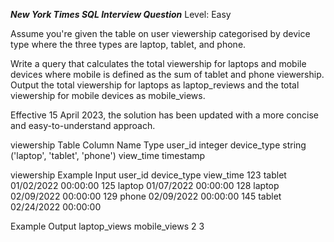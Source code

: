 ***New York Times SQL Interview Question***
Level: Easy

Assume you're given the table on user viewership categorised by device type where the three types are laptop, tablet, and phone.

Write a query that calculates the total viewership for laptops and mobile devices where mobile is defined as the sum of tablet and phone viewership. Output the total 
viewership for laptops as laptop_reviews and the total viewership for mobile devices as mobile_views.

Effective 15 April 2023, the solution has been updated with a more concise and easy-to-understand approach.

viewership Table
Column Name	                 Type
user_id	                     integer
device_type	                 string ('laptop', 'tablet', 'phone')
view_time	                   timestamp

viewership Example Input
user_id	            device_type	   view_time
123	                   tablet	     01/02/2022 00:00:00
125	                   laptop	     01/07/2022 00:00:00
128	                   laptop	     02/09/2022 00:00:00
129	                   phone	     02/09/2022 00:00:00
145	                   tablet	     02/24/2022 00:00:00


Example Output
laptop_views	      mobile_views
      2	                  3
